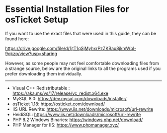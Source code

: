 # Essential Installation Files for osTicket Setup
If you want to use the exact files that were used in this guide, they can be found here:

https://drive.google.com/file/d/1jtT1qSjMyhxrPzZKBau8jkmWbl-9qkzp/view?usp=sharing

However, as some people may not feel comfortable downloading files from a strange source, below are the original links to all the programs used if you prefer downloading them individually.

---

- Visual C++ Redistributable : https://aka.ms/vs/17/release/vc_redist.x64.exe
- MySQL 8.0: https://dev.mysql.com/downloads/installer/
- osTicket 1.18: https://osticket.com/download/
- IIS URL Rewrite: https://www.iis.net/downloads/microsoft/url-rewrite
- HeidiSQL: https://www.iis.net/downloads/microsoft/url-rewrite
- PHP 8.2 Windows Binaries: https://windows.php.net/download/
- PHP Manager for IIS: https://www.phpmanager.xyz/

